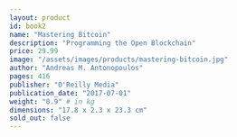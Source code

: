 ```yaml
---
layout: product
id: book2
name: "Mastering Bitcoin"
description: "Programming the Open Blockchain"
price: 29.99
image: "/assets/images/products/mastering-bitcoin.jpg"
author: "Andreas M. Antonopoulos"
pages: 416
publisher: "O'Reilly Media"
publication_date: "2017-07-01"
weight: "0.9" # in kg
dimensions: "17.8 x 2.3 x 23.3 cm"
sold_out: false
---
```

